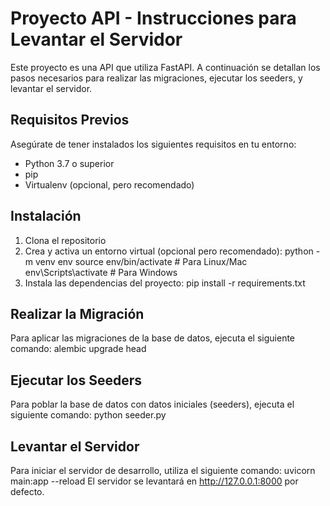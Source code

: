 # Proyecto API - Instrucciones para Levantar el Servidor

Este proyecto es una API que utiliza FastAPI. A continuación se detallan los pasos necesarios para realizar las migraciones, ejecutar los seeders, y levantar el servidor.

## Requisitos Previos

Asegúrate de tener instalados los siguientes requisitos en tu entorno:

- Python 3.7 o superior
- pip
- Virtualenv (opcional, pero recomendado)

## Instalación

1. Clona el repositorio
2. Crea y activa un entorno virtual (opcional pero recomendado):
python -m venv env
source env/bin/activate  # Para Linux/Mac
env\Scripts\activate  # Para Windows
3. Instala las dependencias del proyecto:
pip install -r requirements.txt

## Realizar la Migración

Para aplicar las migraciones de la base de datos, ejecuta el siguiente comando:
alembic upgrade head

## Ejecutar los Seeders

Para poblar la base de datos con datos iniciales (seeders), ejecuta el siguiente comando:
python seeder.py

## Levantar el Servidor

Para iniciar el servidor de desarrollo, utiliza el siguiente comando:
uvicorn main:app --reload
El servidor se levantará en http://127.0.0.1:8000 por defecto.